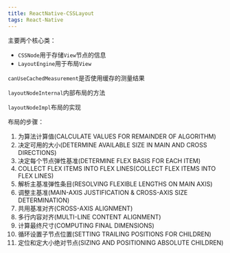 ```yaml
---
title: ReactNative-CSSLayout
tags: React-Native
---
```


主要两个核心类：  

 * ``CSSNode``用于存储``View``节点的信息
 * ``LayoutEngine``用于布局``View``

``canUseCachedMeasurement``是否使用缓存的测量结果

``layoutNodeInternal``内部布局的方法

``layoutNodeImpl``布局的实现

布局的步骤：

 1. 为算法计算值(CALCULATE VALUES FOR REMAINDER OF ALGORITHM)
 2. 决定可用的大小(DETERMINE AVAILABLE SIZE IN MAIN AND CROSS DIRECTIONS)
 3. 决定每个节点弹性基准(DETERMINE FLEX BASIS FOR EACH ITEM)
 4. COLLECT FLEX ITEMS INTO FLEX LINES(COLLECT FLEX ITEMS INTO FLEX LINES)
 5. 解析主基准弹性条目(RESOLVING FLEXIBLE LENGTHS ON MAIN AXIS)
 6. 调整主基准(MAIN-AXIS JUSTIFICATION & CROSS-AXIS SIZE DETERMINATION)
 7. 共用基准对齐(CROSS-AXIS ALIGNMENT)
 8. 多行内容对齐(MULTI-LINE CONTENT ALIGNMENT)
 9. 计算最终尺寸(COMPUTING FINAL DIMENSIONS)
 10. 循环设置子节点位置(SETTING TRAILING POSITIONS FOR CHILDREN)
 11. 定位和定大小绝对节点(SIZING AND POSITIONING ABSOLUTE CHILDREN)
